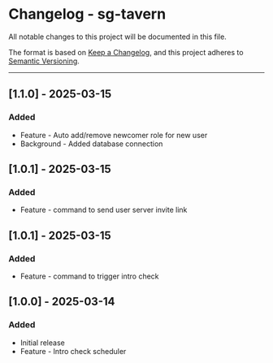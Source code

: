 # Changelog - sg-tavern

All notable changes to this project will be documented in this file.

The format is based on [Keep a Changelog](https://keepachangelog.com/en/1.0.0/), and this project adheres to [Semantic Versioning](https://semver.org/spec/v2.0.0.html).

---

## [1.1.0] - 2025-03-15
### Added
- Feature - Auto add/remove newcomer role for new user
- Background - Added database connection

## [1.0.1] - 2025-03-15
### Added
- Feature - command to send user server invite link

## [1.0.1] - 2025-03-15
### Added
- Feature - command to trigger intro check

## [1.0.0] - 2025-03-14
### Added
- Initial release
- Feature - Intro check scheduler

